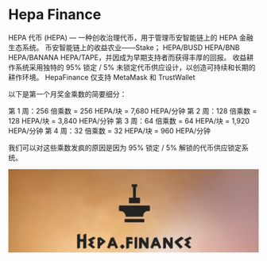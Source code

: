 # Hepa Finance

HEPA 代币 (HEPA) — 一种创收治理代币，用于管理币安智能链上的 HEPA 金融生态系统。
   币安智能链上的收益农业——Stake； HEPA/BUSD HEPA/BNB HEPA/BANANA HEPA/TAPE，并因成为早期支持者而获得丰厚的回报。 收益耕作系统采用独特的 95% 锁定 / 5% 未锁定代币供应设计，以创造可持续和长期的耕作环境。
   HepaFinance 仅支持 MetaMask 和 TrustWallet

以下是第一个月奖金乘数的简要细分：

   第 1 周：256 倍乘数 = 256 HEPA/块 = 7,680 HEPA/分钟
   第 2 周：128 倍乘数 = 128 HEPA/块 = 3,840 HEPA/分钟
   第 3 周：64 倍乘数 = 64 HEPA/块 = 1,920 HEPA/分钟
   第 4 周：32 倍乘数 = 32 HEPA/块 = 960 HEPA/分钟

我们可以对这些乘数发疯的原因是因为 95% 锁定 / 5% 解锁的代币供应锁定系统。

![1080x360](1080x360.jpg)
